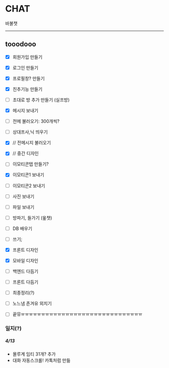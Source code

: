 # CHAT

바불챗

---

## tooodooo

* [x] 회원가입 만들기
* [x] 로그인 만들기
* [x] 프로필창? 만들기
* [x] 친추기능 만들기
* [ ] 초대로 방 추가 만들기 (실프방)
* [x] 메시지 보내기
* [ ] 전메 불러오기: 300개씩?
* [ ] 상대프사,닉 띄우기
* [x] // 전메시지 불러오기
* [x] // 중간 디자인
* [ ] 이모티콘탭 만들기?
* [x] 이모티콘1 보내기
* [ ] 이모티콘2 보내기
* [ ] 사진 보내기
* [ ] 파일 보내기
* [ ] 방파기, 들가기 (옾챗)
* [ ] DB 배우기
* [ ] 쓰기;
* [x] 프론트 디자인
* [x] 모바일 디자인
* [ ] 백엔드 다듬기
* [ ] 프론트 다듬기
* [ ] 최종정리(?)
* [ ] 노느냄 존겨유 외치기
* [ ] 끝뮤ㅠㅠㅠㅠㅠㅠㅠㅠㅠㅠㅠㅠㅠㅠㅠㅠㅠㅠㅠㅠㅠㅠㅠㅠㅠㅠㅠㅠㅠㅠ


### 일지(?)

##### 4/13

 - 몰루계 임티 31개? 추가
 - 대화 자동스크롤! 카톡처럼 만듦